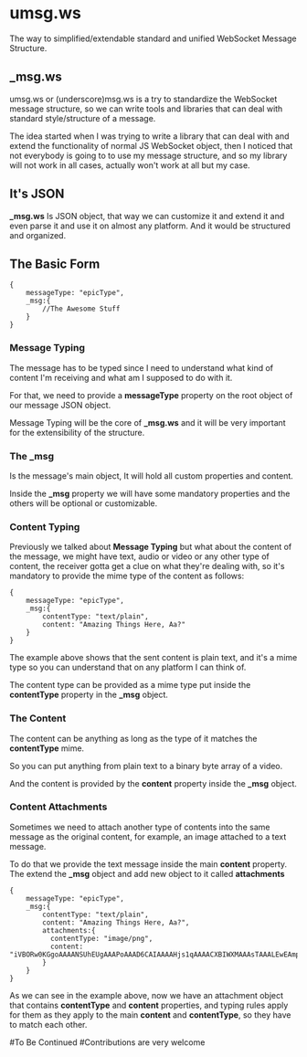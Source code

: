 # umsg.ws
The way to simplified/extendable standard and unified WebSocket Message Structure.

## _msg.ws

umsg.ws or (underscore)msg.ws is a try to standardize the WebSocket message structure, so we can write tools and libraries that can deal with standard style/structure of a message.

The idea started when I was trying to write a library that can deal with and extend the functionality of normal JS WebSocket object, then I noticed that not everybody is going to to use my message structure, and so my library will not work in all cases, actually won't work at all but my case.

## It's JSON

**_msg.ws** Is JSON object, that way we can customize it and extend it and even parse it and use it on almost any platform. And it would be structured and organized.

## The Basic Form

```
{
	messageType: "epicType",
	_msg:{
		//The Awesome Stuff
	}
}
```

### Message Typing

The message has to be typed since I need to understand what kind of content I'm receiving and what am I supposed to do with it.

For that, we need to provide a **messageType** property on the root object of our message JSON object.

Message Typing will be the core of **_msg.ws** and it will be very important for the extensibility of the structure.


### The _msg

Is the message's main object, It will hold all custom properties and content.

Inside the **_msg** property we will have some mandatory properties and the others will be optional or customizable.

### Content Typing

Previously we talked about **Message Typing** but what about the content of the message, we might have text, audio or video or any other type of content, the receiver gotta get a clue on what they're dealing with, so it's mandatory to provide the mime type of the content as follows:

```
{
	messageType: "epicType",
	_msg:{
		contentType: "text/plain",
		content: "Amazing Things Here, Aa?"
	}
}

```

The example above shows that the sent content is plain text, and it's a mime type so you can understand that on any platform I can think of.

The content type can be provided as a mime type put inside the **contentType** property in the **_msg** object.

### The Content

The content can be anything as long as the type of it matches the **contentType** mime.

So you can put anything from plain text to a binary byte array of a video.

And the content is provided by the **content** property inside the **_msg** object.

### Content Attachments

Sometimes we need to attach another type of contents into the same message as the original content, for example, an image attached to a text message.

To do that we provide the text message inside the main **content** property. The extend the **_msg** object and add new object to it called **attachments**

```
{
	messageType: "epicType",
	_msg:{
		contentType: "text/plain",
		content: "Amazing Things Here, Aa?",
		attachments:{
		  contentType: "image/png",
		  content: "iVBORw0KGgoAAAANSUhEUgAAAPoAAAD6CAIAAAAHjs1qAAAACXBIWXMAAAsTAAALEwEAmpwY..."
		}
	}
}
```

As we can see in the example above, now we have an attachment object that contains **contentType** and **content** properties, and typing rules apply for them as they apply to the main **content** and **contentType**, so they have to match each other.



#To Be Continued
#Contributions are very welcome
